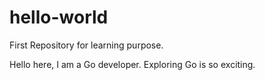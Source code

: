 # hello-world
First Repository for learning purpose.

Hello here, I am a Go developer.
Exploring Go is so exciting.

